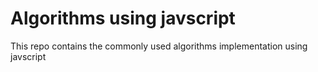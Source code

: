 # Algorithms using javscript

This repo contains the commonly used algorithms implementation using javscript
